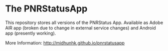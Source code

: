 The PNRStatusApp
============

This repository stores all versions of the PNRStatus App. Available as Adobe AIR app (broken due to change in external service changes) and Android app (presently working).

More Information: http://midhunhk.github.io/pnrstatusapp
